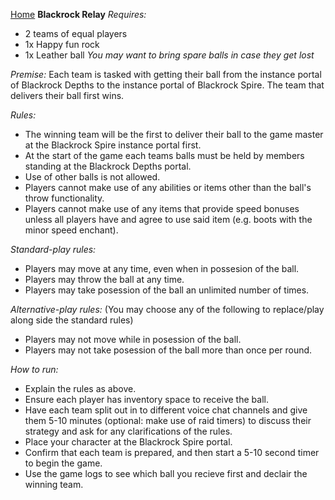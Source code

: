 [Home](../index.md)
**Blackrock Relay**
*Requires:*
- 2 teams of equal players
- 1x Happy fun rock
- 1x Leather ball
*You may want to bring spare balls in case they get lost*

*Premise:*
Each team is tasked with getting their ball from the instance portal of Blackrock Depths to the instance portal of Blackrock Spire. The team that delivers their ball first wins.

*Rules:*
- The winning team will be the first to deliver their ball to the game master at the Blackrock Spire instance portal first.
- At the start of the game each teams balls must be held by members standing at the Blackrock Depths portal.
- Use of other balls is not allowed.
- Players cannot make use of any abilities or items other than the ball's throw functionality.
- Players cannot make use of any items that provide speed bonuses unless all players have and agree to use said item (e.g. boots with the minor speed enchant).

*Standard-play rules:*
- Players may move at any time, even when in possesion of the ball.
- Players may throw the ball at any time.
- Players may take posession of the ball an unlimited number of times.

*Alternative-play rules:* (You may choose any of the following to replace/play along side the standard rules)
- Players may not move while in posession of the ball.
- Players may not take posession of the ball more than once per round.

*How to run:*
- Explain the rules as above.
- Ensure each player has inventory space to receive the ball.
- Have each team split out in to different voice chat channels and give them 5-10 minutes (optional: make use of raid timers) to discuss their strategy and ask for any clarifications of the rules.
- Place your character at the Blackrock Spire portal.
- Confirm that each team is prepared, and then start a 5-10 second timer to begin the game.
- Use the game logs to see which ball you recieve first and declair the winning team.